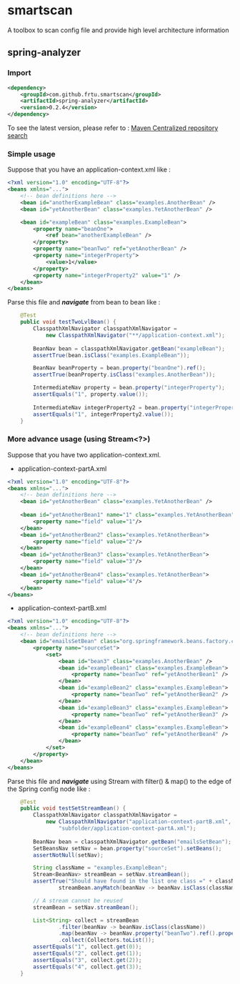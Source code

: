 # smartscan
A toolbox to scan config file and provide high level architecture information

## spring-analyzer

### Import

```XML
<dependency>
    <groupId>com.github.frtu.smartscan</groupId>
    <artifactId>spring-analyzer</artifactId>
    <version>0.2.4</version>
</dependency>
```
To see the latest version, please refer to : 
[Maven Centralized repository search](
http://search.maven.org/#search%7Cgav%7C1%7Cg%3A%22com.github.frtu.smartscan%22%20AND%20a%3A%22spring-analyzer%22)

### Simple usage

Suppose that you have an application-context.xml like :

```XML
<?xml version="1.0" encoding="UTF-8"?>
<beans xmlns="..."> 
	<!-- bean definitions here -->
	<bean id="anotherExampleBean" class="examples.AnotherBean" />
	<bean id="yetAnotherBean" class="examples.YetAnotherBean" />

	<bean id="exampleBean" class="examples.ExampleBean">
		<property name="beanOne">
			<ref bean="anotherExampleBean" />
		</property>
		<property name="beanTwo" ref="yetAnotherBean" />
		<property name="integerProperty">
			<value>1</value>
		</property>
		<property name="integerProperty2" value="1" />
	</bean>
</beans>
```

Parse this file and **_navigate_** from bean to bean like :

```Java
	@Test
	public void testTwoLvlBean() {
		ClasspathXmlNavigator classpathXmlNavigator = 
			new ClasspathXmlNavigator("**/application-context.xml");
		
		BeanNav bean = classpathXmlNavigator.getBean("exampleBean");
		assertTrue(bean.isClass("examples.ExampleBean"));

		BeanNav beanProperty = bean.property("beanOne").ref();
		assertTrue(beanProperty.isClass("examples.AnotherBean"));

		IntermediateNav property = bean.property("integerProperty");
		assertEquals("1", property.value());
		
		IntermediateNav integerProperty2 = bean.property("integerProperty2");
		assertEquals("1", integerProperty2.value());
	}		        
```


### More advance usage (using Stream<?>)

Suppose that you have two application-context.xml.

- application-context-partA.xml

```XML
<?xml version="1.0" encoding="UTF-8"?>
<beans xmlns="..."> 
	<!-- bean definitions here -->
	<bean id="yetAnotherBean" class="examples.YetAnotherBean" />
	
	<bean id="yetAnotherBean1" name="1" class="examples.YetAnotherBean">
		<property name="field" value="1"/>
	</bean>
	<bean id="yetAnotherBean2" class="examples.YetAnotherBean">
		<property name="field" value="2"/>
	</bean>
	<bean id="yetAnotherBean3" class="examples.YetAnotherBean">
		<property name="field" value="3"/>
	</bean>
	<bean id="yetAnotherBean4" class="examples.YetAnotherBean">
		<property name="field" value="4"/>
	</bean>
</beans>
```

- application-context-partB.xml

```XML
<?xml version="1.0" encoding="UTF-8"?>
<beans xmlns="..."> 
	<!-- bean definitions here -->
	<bean id="emailsSetBean" class="org.springframework.beans.factory.config.SetFactoryBean">
		<property name="sourceSet">
			<set>
				<bean id="bean3" class="examples.AnotherBean" />
				<bean id="exampleBean1" class="examples.ExampleBean">
					<property name="beanTwo" ref="yetAnotherBean1" />
				</bean>
				<bean id="exampleBean2" class="examples.ExampleBean">
					<property name="beanTwo" ref="yetAnotherBean2" />
				</bean>
				<bean id="exampleBean3" class="examples.ExampleBean">
					<property name="beanTwo" ref="yetAnotherBean3" />
				</bean>
				<bean id="exampleBean4" class="examples.ExampleBean">
					<property name="beanTwo" ref="yetAnotherBean4" />
				</bean>
			</set>
		</property>
	</bean>
</beans>
```

Parse this file and **_navigate_** using Stream with filter() & map() to the edge of the Spring config node like :

```Java
	@Test
	public void testSetStreamBean() {
		ClasspathXmlNavigator classpathXmlNavigator = 
			new ClasspathXmlNavigator("application-context-partB.xml",
		        "subfolder/application-context-partA.xml");
		        
		BeanNav bean = classpathXmlNavigator.getBean("emailsSetBean");
		SetBeansNav setNav = bean.property("sourceSet").setBeans();
		assertNotNull(setNav);

		String className = "examples.ExampleBean";
		Stream<BeanNav> streamBean = setNav.streamBean();
		assertTrue("Should have found in the list one class =" + className,
		        streamBean.anyMatch(beanNav -> beanNav.isClass(className)));

		// A stream cannot be reused
		streamBean = setNav.streamBean();

		List<String> collect = streamBean
				.filter(beanNav -> beanNav.isClass(className))
		        .map(beanNav -> beanNav.property("beanTwo").ref().property("field").value())
		        .collect(Collectors.toList());
		assertEquals("1", collect.get(0));
		assertEquals("2", collect.get(1));
		assertEquals("3", collect.get(2));
		assertEquals("4", collect.get(3));
	}
	        
```
